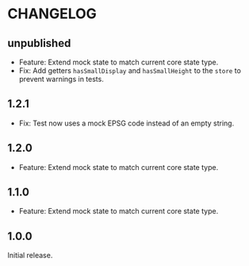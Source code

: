 # CHANGELOG

## unpublished

- Feature: Extend mock state to match current core state type.
- Fix: Add getters `hasSmallDisplay` and `hasSmallHeight` to the `store` to prevent warnings in tests.

## 1.2.1

- Fix: Test now uses a mock EPSG code instead of an empty string.

## 1.2.0

- Feature: Extend mock state to match current core state type.

## 1.1.0

- Feature: Extend mock state to match current core state type.

## 1.0.0

Initial release.
